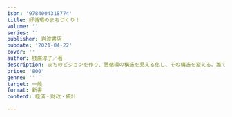 ```yaml
---
isbn: '9784004318774'
title: 好循環のまちづくり！
volume: ''
series: ''
publisher: 岩波書店
pubdate: '2021-04-22'
cover: ''
author: 枝廣淳子／著
description: まちのビジョンを作り、悪循環の構造を見える化し、その構造を変える。誰でも試せるメソッドを伝授。
price: '800'
genre: ''
target: 一般
format: 新書
content: 経済・財政・統計

---
```

